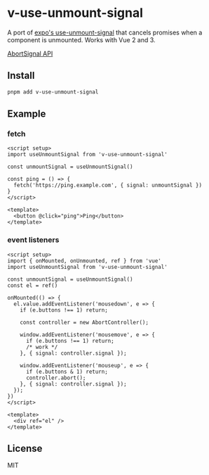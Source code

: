 # v-use-unmount-signal

A port of [expo's use-unmount-signal](https://github.com/expo/use-unmount-signal) that cancels promises when a component is unmounted. Works with Vue 2 and 3.

[AbortSignal API](https://dom.spec.whatwg.org/#interface-AbortSignal)

## Install

```sh
pnpm add v-use-unmount-signal
```

## Example

### fetch

```vue
<script setup>
import useUnmountSignal from 'v-use-unmount-signal'

const unmountSignal = useUnmountSignal()

const ping = () => {
  fetch('https://ping.example.com', { signal: unmountSignal })
}
</script>

<template>
  <button @click="ping">Ping</button>
</template>
```

### event listeners

```vue
<script setup>
import { onMounted, onUnmounted, ref } from 'vue'
import useUnmountSignal from 'v-use-unmount-signal'

const unmountSignal = useUnmountSignal()
const el = ref()

onMounted(() => {
  el.value.addEventListener('mousedown', e => {
    if (e.buttons !== 1) return;

    const controller = new AbortController();

    window.addEventListener('mousemove', e => {
      if (e.buttons !== 1) return;
      /* work */
    }, { signal: controller.signal });

    window.addEventListener('mouseup', e => {
      if (e.buttons & 1) return;
      controller.abort();
    }, { signal: controller.signal });
  });
})
</script>

<template>
  <div ref="el" />
</template>
```

## License

MIT
